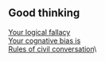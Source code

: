 ## Good thinking

[Your logical fallacy](https://yourlogicalfallacyis.com/)\
[Your cognative bias is](https://yourbias.is/)\
[Rules of civil conversation](https://therulesofcivilconversation.org/)\